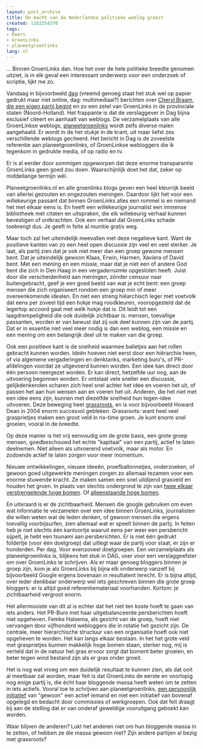 ```yaml
---
layout: post_archive
title: De macht van de Nederlandse politieke weblog groeit
created: 1182354370
tags:
- Dwars
- GroenLinks
- planeetgroenlinks
lang: nl
---
```

... Binnen GroenLinks dan. Hoe het over de hele politieke breedte genomen uitziet, is in elk geval een interessant onderwerp voor een onderzoek of scriptie, lijkt me zo.

Vandaag in bijvoorbeeld [dag](http://dag.nl) (vreemd genoeg staat het stuk wel op papier gedrukt maar niet online, dag: multimediaal?) berichten over [Cheryl Braam, die een eigen partij begint](http://www.nu.nl/news/1119956/11/GroenLinks-politica_vormt_zelfstandige_fractie.html) en zo een zetel van GroenLinks in de provinciale staten (Noord-Holland). Het frappante is dat de verslaggever in Dag bijna exclusief citeert en aanhaalt van weblogs. De verzamelplaats van alle GroenLinkse weblogs, [planeetgroenlinks](http://planeetgroenlinks.nl) wordt zelfs diverse malen aangehaald. Er wordt in de het stukje in de krant, uit maar liefst zes verschillende weblogs geciteerd. Het bericht in Dag is de zoveelste referentie aan planeetgroenlinks, of GroenLinkse webloggers die ik tegenkom in gedrukte media, of op radio en tv.

Er is al eerder door sommigen opgeworpen dat deze enorme transparantie GroenLinks geen goed zou doen. Waarschijnlijk doet het dat, zeker op middellange termijn wél.

Planeetgroenlinks.nl en alle groenlinks blogs geven een heel kleurrijk beeld van allerlei gezouten en ongezouten meningen. Daardoor lijkt het voor een willekeurige passant dat binnen GroenLinks alles een rommel is en niemand het met elkaar eens is. En heeft een willekeurige journalist een immense bibliotheek met citaten en uitspraken, die elk willekeurig verhaal kunnen bevestigen of ontkrachten. Ook een verhaal dat GroenLinks schade toebrengt dus. Je geeft in feite al munitie gratis weg.

Maar toch zal het uiteindelijk meevallen met deze negatieve kant. Want de positieve kanten van zo een heel open discussie zijn veel en veel sterker. Je laat, als partij zien dat je ook niet meer dan een groep gewone mensen bent. Dat je uiteindelijk gewoon Klaas, Erwin, Harmen, Xaviera of David bent. Met een mening en een missie, maar dat je niet een of andere God bent die zich in Den Haag in een vergaderruimte opgesloten heeft. Juist door die verscheidenheid aan meningen, zónder censuur naar buitengebracht, geef je een goed beeld van wat je echt bent: een groep mensen die zich organiseert rondom een groep min of meer overeenkomende idealen. En niet een streng hiëarchisch leger met voetvolk dat eens per zoveel tijd een hokje mag roodkleuren, vooropgesteld dat de legertop accoord gaat met wélk hokje dat is. Dit leidt tot een laagdrempeligheid die ook duidelijk zichtbaar is: mensen, toevallige passanten, worden er van bewust dat zij ook deel kunnen zijn van de partij. Dat er in essentie niet veel meer nodig is dan een weblog, een missie en een mening om een belangrijk deel uit te maken van die groep.

Ook een positieve kant is de snelheid waarmee balletjes aan het rollen gebracht kunnen worden. Ideën hoeven niet eerst door een hiërarchie heen, of via algemene vergaderingen en denktanks, marketing buro's, of PR-afdelingen voordat ze uitgevoerd kunnen worden. Een idee kan direct door één persoon neergezet worden. Er kan direct, hetzelfde uur nog, aan de uitvoering begonnen worden. Er ontstaat vele sneller een discussie, gelijkdenkenden scharen zich heel snel achter het idee en voeren het uit, of passen het aan hun wensen aan en voeren het uit. Anderen, die het niet met een idee eens zijn, kunnen met diezelfde snelheid hun tegen-idee uitvoeren. Deze beweging heet [grassroots](http://en.wikipedia.org/wiki/Grassroots_organizing), en is voor bijvoorbeeld Howard Dean in 2004 enorm succesvol gebleken. Grassroots: want heel veel grasprietjes maken een groot veld in no-time groen. Je kunt enorm snel groeien, vooral in de breedte.

Op deze manier is het vrij eenvoudig om de grote basis, een grote groep mensen, goedbeschouwd het echte "kapitaal" van een partij, actief te laten deelnemen. Niet alleen als uitvoerend voetvolk, maar als motor. En zodoende actief te laten zorgen voor meer momentum.

Nieuwe ontwikkelingen, nieuwe ideeën, proefballonnetjes, onderzoeken, of gewoon goed uitgewerkte meningen zorgen zo allemaal tezamen voor een enorme stuwende kracht. Ze maken samen een snel uitdijend grasveld en houden het groen. In plaats van slechts ondergrond te zijn van [twee elkaar verstrengelende hoge bomen](http://www.vvd.nl). Of [alleenstaande hoge bomen](http://www.groepwilders.nl/).

En uiteraard is er de zichtbaarheid. Mensen die google gebruiken om even wat informatie te verzamelen over een idee binnen GroenLinks, journalisten die willen weten wat de leden denken, of gewoon mensen die ergens toevallig voorbijsurfen, zien allemaal wat er speelt binnen de partij. In feiten heb je niet slechts één kantoortje waaruit eens per weer een persbericht sijpelt, je hebt een tsunami aan persberichten. Er is niet één gedrukt foldertje (voor één doelgroep) dat uitlegt waar de partij voor staat, er zijn er honderden. Per dag. Voor evenzoveel doelgroepen. Een verzamelplaats als planeetgroenlinks is, blijkens het stuk in DAG, voer voor een verslaggeefster om over GroenLinks te schrijven. Als er maar genoeg bloggers binnen je groep zijn, kom je als GroenLinks bij bijna elk onderwerp vanzelf bij bijvoorbeeld Google ergens bovenaan in resultatent terecht. Er is bijna altijd, over ieder denkbaar onderwerp wel iets geschreven binnen die grote groep bloggers: er is altijd goed referentiemateriaal voorhanden. Kortom: je zichtbaarheid vergroot enorm.

Het allermooiste van dit al is echter dat het niet ten koste hoeft te gaan van iets anders. Het PR-Buro met haar uitgebalanceerde persberichten hoeft niet opgeheven. Femke Halsema, als gezicht van de groep, hoeft niet vervangen door vijfhonderd webloggers die in rotatie het gezicht zijn. De centrale, meer hierarchische structuur van een organisatie hoeft ook niet opgeheven te worden. Het kan langs elkaar bestaan. In het het grote veld met grasprietjes kunnen makkelijk hoge bomen staan, sterker nog, mij is verteld dat in de natuur het gras ervoor zorgt dat boment beter groeien, en beter tegen wind bestand zijn als er gras onder groeit.

Het is nog wat vroeg om een duidelijk resultaat te kunnen zien, als dat ooit al meetbaar zal worden, maar feit is dat GroenLinks de eerste en voorlopig nog enige partij is, die écht haar bloggende massa heeft weten om te zetten in iets actiefs.  Vooral toe te schrijven aan planeetgroenlinks, [een persoonlijk initiatief](http://www.klijmij.net) van "gewoon" een actief iemand en niet een initiatief van bovenaf opgelegd en bedacht door commissies of werkgroepen. Ook dat feit draagt bij aan de stelling dat er van onderaf geweldige vooruitgang geboekt kan worden.

Waar blijven de anderen? Lukt het anderen niet om hun bloggende massa in te zetten, of hebben ze die massa gewoon niet? Zijn andere partijen al bezig met grassroots?

